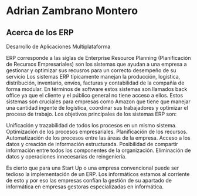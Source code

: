 # Adrian Zambrano Montero
## Acerca de los ERP
Desarrollo de Aplicaciones Multiplataforma

ERP corresponde a las siglas de Enterprise Resource Planning (Planificación de Recursos Empresariales) son los sistemas que ayudan a una empresa a gestionar y optimizar sus recusros para un correcto desempeño de su servicio
Los sistemas ERP típicamente manejan la producción, logística, distribución, inventario, envíos, facturas y contabilidad de la compañía de forma modular.
En términos de software estos sistemas son llamados back office ya que el cliente y el público general no tiene acceso a ellos.
Estos sistemas son cruciales para empresas como Amazon que tiene que manejar una cantidad ingente de logística, coordinar sus trabajadores y optimizar el proceso de trabajo.
Los objetivos principales de los sistemas ERP son:

Unificación y trazabilidad de todos los procesos en un mismo sistema.
Optimización de los procesos empresariales.
Planificación de los recursos.
Automatización de los procesos entre las áreas de la empresa.
Acceso a los datos y creación de información estructurada.
Posibilidad de compartir información entre todos los componentes de la organización.
Eliminación de datos y operaciones innecesarias de reingeniería.

Es cierto que para una Start Up o una empresa convencional puede ser tedioso la implementación de un ERP. Los informáticos estamos al corriente de esto y por eso las empresas confían la gestión de su apartado de informática en empresas
gestoras especializadas en informática. 
